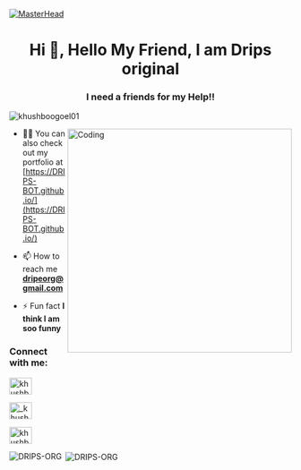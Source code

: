 [![MasterHead](https://media-exp1.licdn.com/dms/image/C4E16AQGDLURwP-MxHQ/profile-displaybackgroundimage-shrink_350_1400/0/1624432677770?e=1649894400&v=beta&t=9ftvnINumN5h6vFaR-FyTOl-2Ov9sR28qcB_c-SqH5k)](https://khushboogoel01.github.io)

<h1 align="center">Hi 👋, Hello My Friend, I am Drips original</h1>

<h3 align="center">I need a friends for my Help!!</h3>

<p align="left"> <img src="https://komarev.com/ghpvc/?username=DRIPS-ORG&label=Profile%20views&color=129e00&style=plastic" alt="khushboogoel01" /> </p>

<img align="right" alt="Coding" width="400" src="https://cdn.dribbble.com/users/2646423/screenshots/5507196/computer.gif">

- 👨‍💻 You can also check out my portfolio at [https://DRIPS-BOT.github.io/](https://DRIPS-BOT.github.io/)

- 📫 How to reach me **dripeorg@gmail.com**

- ⚡ Fun fact **I think I am soo funny**

<h3 align="left">Connect with me:</h3>

<p align="left">

<!-- <a href="https://twitter.com/DRIPS-ORG" target="blank"><img align="center" src="https://cdn.jsdelivr.net/npm/simple-icons@3.0.1/icons/twitter.svg" alt="DRIPS-ORG" height="30" width="40" /></a> -->

<a href="https://linkedin.com/in/DRIPS-ORG" target="blank"><img align="center" src="https://cdn.jsdelivr.net/npm/simple-icons@3.0.1/icons/linkedin.svg" alt="khushboogoel01" height="30" width="40" /></a>

<a href="https://instagram.com/DRIPS-ORG" target="blank"><img align="center" src="https://cdn.jsdelivr.net/npm/simple-icons@3.0.1/icons/instagram.svg" alt="_khushboo.goel" height="30" width="40" /></a>

<a href="https://youtube.com/c/DRIPSOFC" target="blank"><img align="center" src="https://cdn.jsdelivr.net/npm/simple-icons@3.0.1/icons/youtube.svg" alt="khushboo goel" height="30" width="40" /></a>

</p>

<!--<h3 align="left">Languages and Tools:</h3>

<p align="left"> <a href="https://www.cprogramming.com/" target="_blank"> <img src="https://devicons.github.io/devicon/devicon.git/icons/c/c-original.svg" alt="c" width="40" height="40"/> </a> <a href="https://www.w3schools.com/cpp/" target="_blank"> <img src="https://devicons.github.io/devicon/devicon.git/icons/cplusplus/cplusplus-original.svg" alt="cplusplus" width="40" height="40"/> </a> <a href="https://www.w3schools.com/css/" target="_blank"> <img src="https://devicons.github.io/devicon/devicon.git/icons/css3/css3-original-wordmark.svg" alt="css3" width="40" height="40"/> </a> <a href="https://www.figma.com/" target="_blank"> <img src="https://www.vectorlogo.zone/logos/figma/figma-icon.svg" alt="figma" width="40" height="40"/> </a> <a href="https://flutter.dev" target="_blank"> <img src="https://www.vectorlogo.zone/logos/flutterio/flutterio-icon.svg" alt="flutter" width="40" height="40"/> </a> <a href="https://git-scm.com/" target="_blank"> <img src="https://www.vectorlogo.zone/logos/git-scm/git-scm-icon.svg" alt="git" width="40" height="40"/> </a> <a href="https://www.w3.org/html/" target="_blank"> <img src="https://devicons.github.io/devicon/devicon.git/icons/html5/html5-original-wordmark.svg" alt="html5" width="40" height="40"/> </a> <a href="https://www.linux.org/" target="_blank"> <img src="https://devicons.github.io/devicon/devicon.git/icons/linux/linux-original.svg" alt="linux" width="40" height="40"/> </a> <a href="https://www.photoshop.com/en" target="_blank"> <img src="https://devicons.github.io/devicon/devicon.git/icons/photoshop/photoshop-plain.svg" alt="photoshop" width="40" height="40"/> </a> <a href="https://www.python.org" target="_blank"> <img src="https://devicons.github.io/devicon/devicon.git/icons/python/python-original.svg" alt="python" width="40" height="40"/> </a> </p>

-->

<p><img align="left" src="https://github-readme-stats.vercel.app/api/top-langs?username=DRIPS-ORG&show_icons=true&locale=en&layout=compact" alt="DRIPS-ORG" /></p>

<p>&nbsp;<img align="center" src="https://github-readme-stats.vercel.app/api?username=DRIPS-ORG&show_icons=true&locale=en" alt="DRIPS-ORG" /></p>



